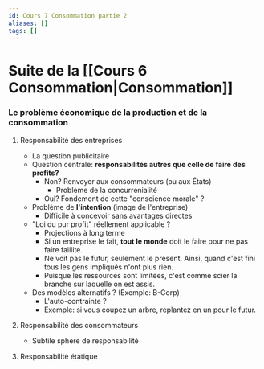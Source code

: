 ```yaml
---
id: Cours 7 Consommation partie 2
aliases: []
tags: []
---
```


# Suite de la [[Cours 6 Consommation|Consommation]] 

### Le problème économique de la production et de la consommation

1. Responsabilité des entreprises
    * La question publicitaire
    * Question centrale: **responsabilités autres que celle de faire des profits?**
        * Non? Renvoyer aux consommateurs (ou aux États)
            * Problème de la concurrenialité
        * Oui? Fondement de cette "conscience morale" ?
    * Problème de **l'intention** (image de l'entreprise)
        * Difficile à concevoir sans avantages directes
    * "Loi du pur profit" réellement applicable ?
        * Projections à long terme
        * Si un entreprise le fait, **tout le monde** doit le faire pour ne pas faire faillite.
        * Ne voit pas le futur, seulement le présent. Ainsi, quand c'est fini tous les gens impliqués n'ont plus rien.
        * Puisque les ressources sont limitées, c'est comme scier la branche sur laquelle on est assis.
    * Des modèles alternatifs ? (Exemple: B-Corp)
        * L'auto-contrainte ?
        * Exemple: si vous coupez un arbre, replantez en un pour le futur.

2. Responsabilité des consommateurs
    * Subtile sphère de responsabilité

3. Responsabilité étatique






